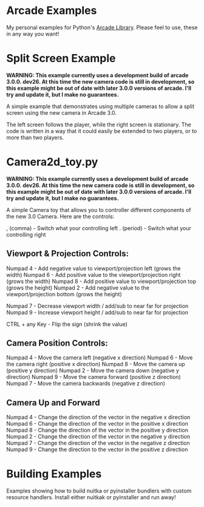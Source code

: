 # Arcade Examples

My personal examples for Python's [Arcade Library](https://api.arcade.academy/en/latest/). 
Please feel to use, these in any way you want!

# Split Screen Example

**WARNING: This example currently uses a development build of arcade 3.0.0.
dev26.
At this time the new camera code is still in development, so this example might
be out of date with later 3.0.0 versions of arcade. I'll try and update it, but
I make no guarantees.**

A simple example that demonstrates using multiple cameras to allow a split 
screen using the new camera in Arcade 3.0.

The left screen follows the player, while the right screen is stationary. The 
code is written in a way that it could easily be extended to two players, or
to more than two players.

# Camera2d_toy.py

**WARNING: This example currently uses a development build of arcade 3.0.0.
dev26.
At this time the new camera code is still in development, so this example might
be out of date with later 3.0.0 versions of arcade. I'll try and update it, but
I make no guarantees.**

A simple Camera toy that allows you to controller different components of the
new 3.0 Camera. Here are the controls:

, (comma) - Switch what your controlling left
. (period) - Switch what your controlling right

## Viewport & Projection Controls:

Numpad 4 - Add negative value to viewport/projection left (grows the width)
Numpad 6 - Add positive value to the viewport/projection right (grows the width)
Numpad 8 - Add positive value to viewport/projection top (grows the height)
Numpad 2 - Add negative value to the viewport/projection bottom (grows the height)

Numpad 7 - Decrease viewport width / add/sub to near far for projection
Numpad 9 - Increase viewport height / add/sub to near far for projection

CTRL + any Key - Flip the sign (shrink the value)

## Camera Position Controls:

Numpad 4 - Move the camera left (negative x direction)
Numpad 6 - Move the camera right (positive x direction)
Numpad 8 - Move the camera up (positive y direction)
Numpad 2 - Move the camera down (negative y direction)
Numpad 9 - Move the camera forward (positive z direction)
Numpad 7 - Move the camera backwards (negative z direction)

## Camera Up and Forward

Numpad 4 - Change the direction of the vector in the negative x direction
Numpad 6 - Change the direction of the vector in the positive x direction
Numpad 8 - Change the direction of the vector in the positive y direction
Numpad 2 - Change the direction of the vector in the negative y direction
Numpad 7 - Change the direction of the vector in the negative z direction
Numpad 9 - Change the direction to the vector in the positive z direction

# Building Examples 

Examples showing how to build nuitka or pyinstaller bundlers with custom
resource handlers. Install either nuitkak or pyinstaller and run away!

